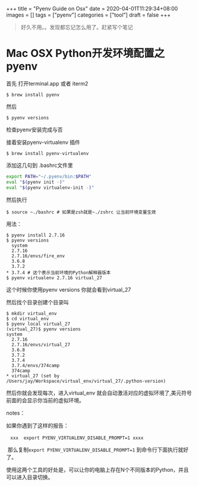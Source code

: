 +++
title = "Pyenv Guide on Osx"
date = 2020-04-01T11:29:34+08:00
images = []
tags = ["pyenv"]
categories = ["tool"]
draft = false
+++

> 好久不用。。发现都忘记怎么用了。赶紧写个笔记

#  Mac OSX Python开发环境配置之 pyenv

首先 打开terminal.app 或者 iterm2

`$ brew install pyenv`

然后

 `$ pyenv versions`

 检查pyenv安装完成与否

接着安装pyenv-virtualenv 插件

```shell
$ brew install pyenv-virtualenv
```

添加这几句到 .bashrc文件里

```bash
export PATH="~/.pyenv/bin:$PATH"
eval "$(pyenv init -)"
eval "$(pyenv virtualenv-init -)"
```

然后执行

```shell
$ source ~./bashrc # 如果是zsh就是~./zshrc 让当前环境变量生效
```

用法：

```shell
$ pyenv install 2.7.16
$ pyenv versions
  system
  2.7.16
  2.7.16/envs/fire_env
  3.6.8
  3.7.2
* 3.7.4 # 这个表示当前环境的Python解释器版本
$ pyenv virtualenv 2.7.16 virtual_27
```

这个时候你使用pyenv versions 你就会看到virtual_27

然后找个目录创建个目录叫

```shell
$ mkdir virtual_env
$ cd virtual_env
$ pyenv local virtual_27
(virtual_27)$ pyenv versions
system
  2.7.16
  2.7.16/envs/virtual_27
  3.6.8
  3.7.2
  3.7.4
  3.7.4/envs/374camp
  374camp
* virtual_27 (set by /Users/jay/Workspace/virtual_env/virtual_27/.python-version)
```

然后你就会发现每次，进入virtual_env 就会自动激活对应的虚拟环境了,美元符号前面的会显示你当前的虚拟环境。

notes：

   如果你遇到了这样的报告：

​     ` xxx  export PYENV_VIRTUALENV_DISABLE_PROMPT=1 xxxx`

​    那么复制`export PYENV_VIRTUALENV_DISABLE_PROMPT=1` 到命令行下面执行就好了。

使用这两个工具的好处是，可以让你的电脑上存在N个不同版本的Python，并且可以进入目录切换。

